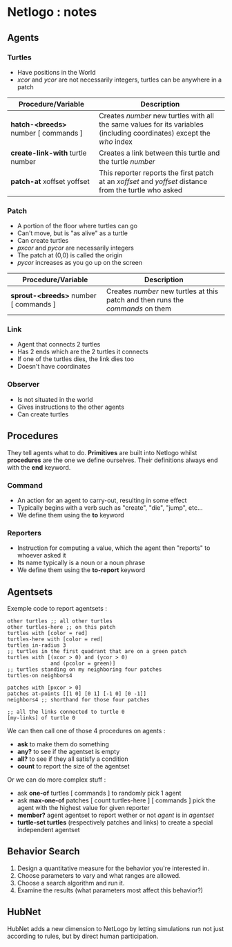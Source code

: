 # Netlogo : notes

## Agents

### Turtles

* Have positions in the World
* *xcor* and *ycor* are not necessarily integers, turtles can be anywhere in a patch

|  Procedure/Variable | Description |
|  --------- | ----------- |
|  **hatch-\<breeds\>** number \[ commands \] | Creates *number* new turtles with all the same values for its variables (including coordinates) except the *who* index |
|  **create-link-with** turtle number | Creates a link between this turtle and the turtle *number* |
|  **patch-at** xoffset yoffset | This reporter reports the first patch at an *xoffset* and *yoffset* distance from the turtle who asked |

### Patch

* A portion of the floor where turtles can go
* Can't move, but is "as alive" as a turtle
* Can create turtles
* *pxcor* and *pycor* are necessarily integers
* The patch at (0,0) is called the origin
* *pycor* increases as you go up on the screen

|  Procedure/Variable | Description |
|  --------- | ----------- |
|  **sprout-\<breeds\>** number \[ commands \] | Creates *number* new turtles at this patch and then runs the *commands* on them|

### Link

* Agent that connects 2 turtles
* Has 2 ends which are the 2 turtles it connects
* If one of the turtles dies, the link dies too
* Doesn't have coordinates

### Observer

* Is not situated in the world
* Gives instructions to the other agents
* Can create turtles

## Procedures

They tell agents what to do. **Primitives** are built into Netlogo whilst **procedures** are the one we define ourselves. Their definitions always end with the **end** keyword.

### Command

* An action for an agent to carry-out, resulting in some effect
* Typically begins with a verb such as "create", "die", "jump", etc...
* We define them using the **to** keyword


### Reporters

* Instruction for computing a value, which the agent then "reports" to whoever asked it
* Its name typically is a noun or a noun phrase
* We define them using the **to-report** keyword

## Agentsets

Exemple code to report agentsets :
```
other turtles ;; all other turtles
other turtles-here ;; on this patch
turtles with [color = red]
turtles-here with [color = red]
turtles in-radius 3
;; turtles in the first quadrant that are on a green patch
turtles with [(xcor > 0) and (ycor > 0)
              and (pcolor = green)]
;; turtles standing on my neighboring four patches
turtles-on neighbors4

patches with [pxcor > 0]
patches at-points [[1 0] [0 1] [-1 0] [0 -1]]
neighbors4 ;; shorthand for those four patches

;; all the links connected to turtle 0
[my-links] of turtle 0
```
We can then call one of those 4 procedures on agents :
  * **ask** to make them do something
  * **any?** to see if the agentset is empty
  * **all?** to see if they all satisfy a condition
  * **count** to report the size of the agentset <br/>

Or we can do more complex stuff :

  * ask **one-of** turtles \[ commands \] to randomly pick 1 agent
  * ask **max-one-of** patches \[ count turtles-here \] \[ commands \] pick the agent with the highest value for given reporter
  * **member?** agent agentset to report wether or not *agent* is in *agentset*
  * **turtle-set turtles** (respectively patches and links) to create a special independent agentset


## Behavior Search

1. Design a quantitative measure for the behavior you're interested in.
2. Choose parameters to vary and what ranges are allowed.
3. Choose a search algorithm and run it.
4. Examine the results (what parameters most affect this behavior?)

## HubNet

HubNet adds a new dimension to NetLogo by letting simulations run not just according to rules, but by direct human participation.



